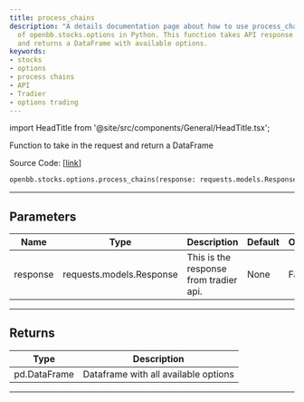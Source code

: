 ```yaml
---
title: process_chains
description: "A details documentation page about how to use process_chains function"
  of openbb.stocks.options in Python. This function takes API response from Tradier
  and returns a DataFrame with available options.
keywords:
- stocks
- options
- process chains
- API
- Tradier
- options trading
---
```


import HeadTitle from '@site/src/components/General/HeadTitle.tsx';

<HeadTitle title="stocks.options.process_chains - Reference | OpenBB SDK Docs" />

Function to take in the request and return a DataFrame

Source Code: [[link](https://github.com/OpenBB-finance/OpenBBTerminal/tree/main/openbb_terminal/stocks/options/tradier_model.py#L238)]

```python
openbb.stocks.options.process_chains(response: requests.models.Response)
```

---

## Parameters

| Name | Type | Description | Default | Optional |
| ---- | ---- | ----------- | ------- | -------- |
| response | requests.models.Response | This is the response from tradier api. | None | False |


---

## Returns

| Type | Description |
| ---- | ----------- |
| pd.DataFrame | Dataframe with all available options |
---
